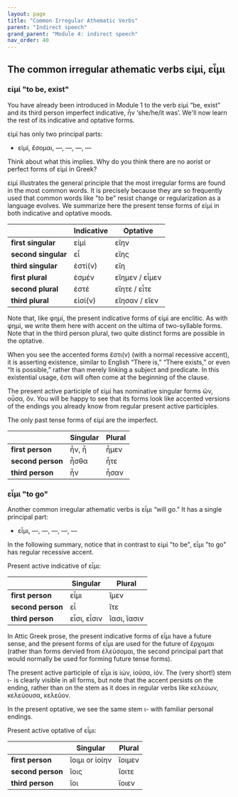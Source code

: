 ```yaml
---
layout: page
title: "Common Irregular Athematic Verbs"
parent: "Indirect speech"
grand_parent: "Module 4: indirect speech"
nav_order: 40
---
```


## The common irregular athematic verbs εἰμί, εἶμι


### εἰμί "to be, exist"

You have already been introduced in Module 1 to the verb εἰμί “be, exist” and its third person imperfect indicative, ἦν ‘she/he/it was’. We'll now learn the rest of its indicative and optative forms.

εἰμί has only two principal parts:

- εἰμί, ἔσομαι, —, —, —, —

Think about what this implies.  Why do you think there are no aorist or perfect forms of εἰμί in Greek?

εἰμί illustrates the general principle that the most irregular forms are found in the most common words.  It is precisely because they are so frequently used that common words like "to be" resist change or regularization as a language evolves. We summarize here the present tense forms of εἰμί in both indicative and optative moods.


 | | Indicative |  Optative |
| --- | --- | --- | 
| **first singular** | εἰμί |  εἴην |
| **second singular** | εἶ  | εἴης |
| **third singular** | ἐστί(ν) | εἴη |
| **first plural** | ἐσμέν | εἴημεν / εἶμεν |
| **second plural** | ἐστέ | εἴητε / εἶτε|
| **third plural** | εἰσί(ν) | εἴησαν / εἴεν |

Note that, like φημί, the present indicative forms of εἰμί are enclitic. As with φημί, we write them here with accent on the ultima of two-syllable forms. Note that in the third person plural, two quite distinct forms are possible in the optative.

When you see the accented forms ἔστι(ν) (with a normal recessive accent), it is asserting existence, similar to English “There is,” “There exists,” or even “It is possible,”  rather than merely linking a subject and predicate. In this existential usage, ἔστι will often come at the beginning of the clause.

The present active participle of εἰμί has nominative singular forms ὤν, οὖσα, ὄν. You will be happy to see that its forms look like accented versions of the  endings you already know from regular present active participles.


The only past tense forms of εἰμί are the imperfect.

| |  Singular | Plural |
| --- | --- | --- | 
| **first person** | ἦν, ἦ | ἦμεν |
| **second person** | ἦσθα | ἦτε |
| **third person** | ἦν |ἦσαν |


### εἶμι "to go"

Another common irregular athematic verbs is εἶμι “will go.”  It has a single principal part:

-  εἶμι, —, —, —, —, — 

In the following summary, notice that in contrast to εἰμί "to be", εἶμι "to go" has regular recessive accent.


Present active indicative of εἶμι:

| |  Singular | Plural |
| --- | --- | --- | 
| **first person** | εἶμι | ἴμεν |
| **second person** | εἶ | ἴτε  |
| **third person** |  εἶσι, εἶσιν | ἴασι, ἴασιν |

In Attic Greek prose, the present indicative forms of εἶμι have a future sense, and the present forms of εἶμι are used for the future of ἔρχομαι (rather than forms dervied from ἐλεύσομαι, the second principal part that would normally be used for forming future tense forms).

The present active participle of εἶμι is ἰών, ἰοῦσα, ἰόν.  The (very short!) stem ι- is clearly visible in all forms, but note that the accent persists on the ending, rather than on the stem as it does in regular verbs like κελεύων, κελεύουσα, κελεῦον.

In the present optative, we see the same stem ι- with familiar personal endings.

Present active optative of εἶμι:


| |  Singular | Plural |
| --- | --- | --- | 
| **first person** | ἴοιμι or ἰοίην | ἴοιμεν |
| **second person** | ἴοις  |  ἴοιτε  |
| **third person** |  ἴοι | ἴοιεν |


